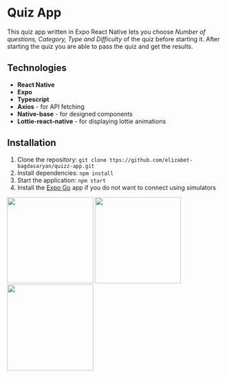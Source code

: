 # Quiz App

This quiz app written in Expo React Native lets you choose _Number of questions, Category, Type and Difficulty_ of the quiz before starting it. After starting the quiz you are able to pass the quiz and get the results.

## Technologies

- **React Native**
- **Expo**
- **Typescript**
- **Axios** - for API fetching
- **Native-base** - for designed components
- **Lottie-react-native** - for displaying lottie animations

## Installation

1. Clone the repository: `git clone ttps://github.com/elizabet-bagdasaryan/quizz-app.git`
2. Install dependencies: `npm install`
3. Start the application: `npm start`
4. Install the [Expo Go](https://expo.dev/client) app if you do not want to connect using simulators

<img src="https://github.com/elizabet-bagdasaryan/quizz-app/assets/78619349/5522a241-d870-440f-9060-0ab37f9fb425" width="200">
<img src="https://github.com/elizabet-bagdasaryan/quizz-app/assets/78619349/0cde9ba0-1e3e-4125-880a-5e66db771977" width="200">
<img src="https://github.com/elizabet-bagdasaryan/quizz-app/assets/78619349/3c1e43ed-4509-4815-9751-746624213bfc" width="200">
